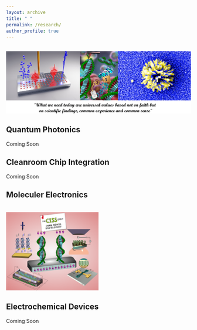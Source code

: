 ```yaml
---
layout: archive
title: " "
permalink: /research/
author_profile: true
---
```


<br/><img src='/frontpage.png' class='center'>

**Quantum Photonics**
----
Coming Soon

**Cleanroom Chip Integration**
----
Coming Soon

**Moleculer Electronics**
----
<br/><img src='/pics/CISS.png' class='center' width='50%'>


**Electrochemical Devices**
----
Coming Soon
